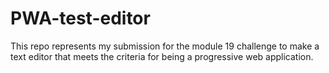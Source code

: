 # PWA-test-editor
This repo represents my submission for the module 19 challenge to make a text editor that meets the criteria for being a progressive web application.  
